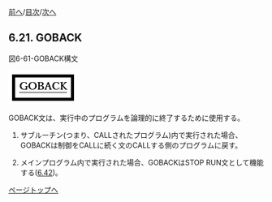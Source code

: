 <!--navi start1-->
[前へ](6-20.md)/[目次](https://opensourcecobol.github.io/markdown/TOC.html)/[次へ](6-22-1.md)
<!--navi end1-->
## 6.21. GOBACK

図6-61-GOBACK構文

![alt text](Image/6-61-Goback.png)

GOBACK文は、実行中のプログラムを論理的に終了するために使用する。

1. サブルーチン(つまり、CALLされたプログラム)内で実行された場合、GOBACKは制御をCALLに続く文のCALLする側のプログラムに戻す。

2. メインプログラム内で実行された場合、GOBACKはSTOP RUN文として機能する([6.42](6-42.md))。

<!--navi start2-->

[ページトップへ](6-21.md)
<!--navi end2-->
